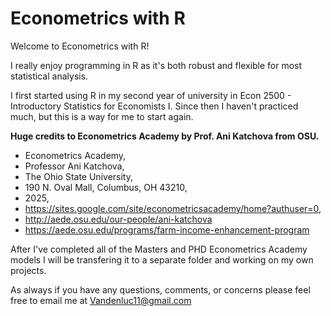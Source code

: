 # Econometrics with R
Welcome to Econometrics with R!

I really enjoy programming in R as it's both robust and flexible for most statistical analysis. 

I first started using R in my second year of university in Econ 2500 - Introductory Statistics for Economists I. Since then I haven't practiced much, but this is a way for me to start again.

**Huge credits to Econometrics Academy by Prof. Ani Katchova from OSU.**
- Econometrics Academy,
- Professor Ani Katchova,
- The Ohio State University,
- 190 N. Oval Mall, Columbus, OH 43210,
- 2025,
- https://sites.google.com/site/econometricsacademy/home?authuser=0,
- http://aede.osu.edu/our-people/ani-katchova
- https://aede.osu.edu/programs/farm-income-enhancement-program

After I've completed all of the Masters and PHD Econometrics Academy models I will be transfering it to a separate folder and working on my own projects.

As always if you have any questions, comments, or concerns please feel free to email me at Vandenluc11@gmail.com
